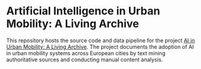 # Artificial Intelligence in Urban Mobility: A Living Archive

This repository hosts the source code and data pipeline for the project [AI in Urban Mobility: A Living Archive](https://caimeng2.github.io/UrbMobAI/). The project documents the adoption of AI in urban mobility systems across European cities by text mining authoritative sources and conducting manual content analysis.
